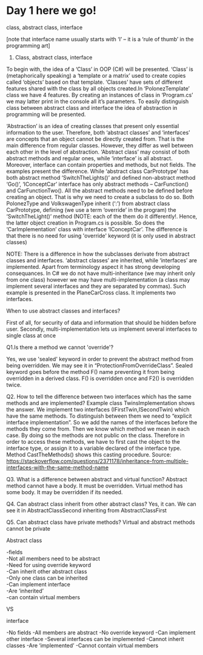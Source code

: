 # Day 1 here we go!
class, abstract class, interface 

 [note that interface name usually starts with ‘I’ – it is a ‘rule of thumb’ in the programming art]
 
1. Class, abstract class, interface

To begin with, the idea of a ‘Class’ in OOP (C#) will be presented. ‘Class’ is (metaphorically speaking) a ‘template or a matrix’ used to create copies called ‘objects’ based on that template. ‘Classes’ have sets of different features shared with the class by all objects created.In ‘PolonezTemplate’ class we have 4 features. By creating an instances of class in ‘Program.cs’ we may latter print in the console all it’s parameters. To easily distinguish class between abstract class and interface the idea of abstraction in programming will be presented. 

‘Abstraction’ is an idea of creating classes that present only essential information to the user. Therefore, both ‘abstract classes’ and ‘interfaces’ are concepts that an object cannot be directly created from. That is the main difference from regular classes. However, they differ as well between each other in the level of abstraction. ‘Abstract class’ may consist of both abstract methods and regular ones, while ‘interface’ is all abstract. Moreover, interface can contain properties and methods, but not fields.
The examples present the difference. While ‘abstract class CarPrototype’ has both abstract method ‘SwitchTheLights()’ and defined non-abstract method ‘Go()’, ‘IConceptCar’ interface has only abstract methods – CarFunction() and CarFunctionTwo(). All the abstract methods need to be defined before creating an object. That is why we need to create a subclass to do so.
Both PolonezType and VolkswagenType inherit (‘:’) from abstract class CarPrototype, defining (we use a term ‘override’ in the program) the ‘SwitchTheLight()’ method (NOTE: each of the them do it differently!. Hence, the latter object creation in Program.cs is possible. So does the ‘CarImplementation’ class with interface ‘IConceptCar’. The difference is that there is no need for using 'override' keyword (it is only used in abstract classes)

NOTE: There is a difference in how the subclasses derivate from abstract classes and interfaces. ‘abstract classes’ are inherited, while ‘interfaces’ are implemented. Apart from terminology aspect it has strong developing consequances. In C# we do not have multi-inheritance (we may inherit only from one class) however we may have multi-implementation (a class may implement several interfaces and they are separated by commas). Such example is presented in the PlaneCarCross class. It implements two interfaces.

When to use abstract classes and interfaces?

First of all, for security of data and information that should be hidden before user. Secondly, multi-implementation lets us implement several interfaces to single class at once

Q1.Is there a method we cannot 'override'?

Yes, we use 'sealed' keyword in order to prevent the abstract method from being overridden. We may see it in “ProtectionFromOverrideClass”. Sealed keyword goes before the method F() name preventing it from being overridden in a derived class. F() is overridden once and F2() is overridden twice.

Q2. How to tell the difference between two interfaces which has the same methods and are implemented?
Example class TwinsImplementation shows the answer. We implement two interfaces (IFirstTwin,ISecondTwin) which have the same methods. To distinguish between them we need to “explicit interface implementation”. So we add the names of the interfaces before the methods they come from. Then we know which method we mean in each case. By doing so the methods are not public on the class. Therefore in order to access these methods, we have to first cast the object to the interface type, or assign it to a variable declared of the interface type. Method CastTheMethods() shows this casting procedure. 
Source: https://stackoverflow.com/questions/2371178/inheritance-from-multiple-interfaces-with-the-same-method-name

Q3. What is a difference between abstract and virtual function?
Abstract method cannot have a body. It must be overridden. Virtual method has some body. It may be overridden if its needed.

Q4. Can abstract class inherit from other abstract class?
Yes, it can. We can see it in AbstractClassSecond inheriting from AbstractClassFirst

Q5. Can abstract class have private methods?
Virtual and abstract methods cannot be private

Abstract class                                             	  

-fields	                                                         
-Not all members need to be abstract	                        
-Need for using override keyword	                          
-Can inherit other abstract class	                              
-Only one class can be inherited	                               
-Can implement interface	                                        
-Are ‘inherited’	                                                
-can contain virtual members                                     

VS

interface

-No fields
-All members are abstract
-No override keyword
-Can implement other interface
-Several interfaces can be implemented
-Cannot inherit classes
-Are ‘implemented’
-Cannot contain virtual members
